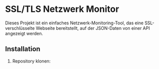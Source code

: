 # SSL/TLS Netzwerk Monitor

Dieses Projekt ist ein einfaches Netzwerk-Monitoring-Tool, das eine SSL-verschlüsselte Webseite bereitstellt, auf der JSON-Daten von einer API angezeigt werden.

## Installation

1. Repository klonen:
